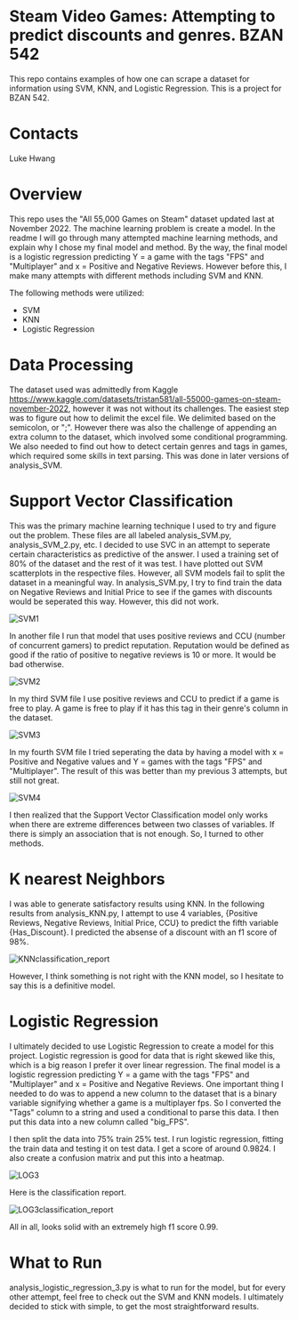 # Steam Video Games: Attempting to predict discounts and genres. BZAN 542

This repo contains examples of how one can scrape a dataset for information using SVM, KNN, and Logistic Regression. This is a project for BZAN 542.

# Contacts
Luke Hwang

# Overview

This repo uses the "All 55,000 Games on Steam" dataset updated last at November 2022. The machine learning problem is create a model. In the readme I will go through many attempted machine learning methods, and explain why I chose my final model and method. By the way, the final model is a logistic regression predicting Y = a game with the tags "FPS" and "Multiplayer" and x = Positive and Negative Reviews. However before this, I make many attempts with different methods including SVM and KNN.

The following methods were utilized:
- SVM
- KNN
- Logistic Regression

# Data Processing

The dataset used was admittedly from Kaggle https://www.kaggle.com/datasets/tristan581/all-55000-games-on-steam-november-2022, however it was not without its challenges.
The easiest step was to figure out how to delimit the excel file. We delimited based on the semicolon, or ";". However there was also the challenge of appending an extra column to the dataset, which involved some conditional programming. We also needed to find out how to detect certain genres and tags in games, which required some skills in text parsing. This was done in later versions of analysis_SVM.

# Support Vector Classification

This was the primary machine learning technique I used to try and figure out the problem. These files are all labeled analysis_SVM.py, analysis_SVM_2.py, etc.
I decided to use SVC in an attempt to seperate certain characteristics as predictive of the answer. I used a training set of 80% of the dataset and the rest of it was test.
I have plotted out SVM scatterplots in the respective files.
However, all SVM models fail to split the dataset in a meaningful way. In analysis_SVM.py, I try to find train the data on Negative Reviews and Initial Price to see if the games with discounts would be seperated this way. However, this did not work.

![SVM1](https://user-images.githubusercontent.com/28285099/205476340-539e2e7a-8c8d-4762-80dc-114df117335f.png)

In another file I run that model that uses positive reviews and CCU (number of concurrent gamers) to predict reputation. Reputation would be defined as good if the ratio of positive to negative reviews is 10 or more. It would be bad otherwise.

![SVM2](https://user-images.githubusercontent.com/28285099/205476344-dcf60a4b-369c-437d-8a5e-f56c9419d980.png)

In my third SVM file I use positive reviews and CCU to predict if a game is free to play. A game is free to play if it has this tag in their genre's column in the dataset.

![SVM3](https://user-images.githubusercontent.com/28285099/205476353-2a0be4ee-e7cd-4e18-94c5-81178265ed40.png)

In my fourth SVM file I tried seperating the data by having a model with x = Positive and Negative values and Y = games with the tags "FPS" and "Multiplayer". The result of this was better than my previous 3 attempts, but still not great.

![SVM4](https://user-images.githubusercontent.com/28285099/205476400-655f4563-721d-4675-920f-7b7f7783b2cc.png)

I then realized that the Support Vector Classification model only works when there are extreme differences between two classes of variables. If there is simply an association that is not enough. So, I turned to other methods. 



# K nearest Neighbors

I was able to generate satisfactory results using KNN. In the following results from analysis_KNN.py, I attempt to use 4 variables, {Positive Reviews, Negative Reviews, Initial Price, CCU} to predict the fifth variable {Has_Discount}. I predicted the absense of a discount with an f1 score of 98%.

              
![KNNclassification_report](https://user-images.githubusercontent.com/28285099/205476227-3691e64c-9306-4fd7-9973-d382890832dd.png)





However, I think something is not right with the KNN model, so I hesitate to say this is a definitive model.



# Logistic Regression

I ultimately decided to use Logistic Regression to create a model for this project. Logistic regression is good for data that is right skewed like this, which is a big reason I prefer it over linear regression. The final model is a logistic regression predicting Y = a game with the tags "FPS" and "Multiplayer" and x = Positive and Negative Reviews. One important thing I needed to do was to append a new column to the dataset that is a binary variable signifying whether a game is a multiplayer fps. So I converted the "Tags" column to a string and used a conditional to parse this data. I then put this data into a new column called "big_FPS".

I then split the data into 75% train 25% test. I run logistic regression, fitting the train data and testing it on test data. I get a score of around 0.9824. I also create a confusion matrix and put this into a heatmap.

![LOG3](https://user-images.githubusercontent.com/28285099/205476578-af76934f-0fcb-4718-a954-e2287d58d9e6.png)

Here is the classification report.

![LOG3classification_report](https://user-images.githubusercontent.com/28285099/205476590-b8fe610e-4e80-4882-9196-8d028b1deca1.png)

All in all, looks solid with an extremely high f1 score 0.99.

# What to Run

analysis_logistic_regression_3.py is what to run for the model, but for every other attempt, feel free to check out the SVM and KNN models.
I ultimately decided to stick with simple, to get the most straightforward results.




